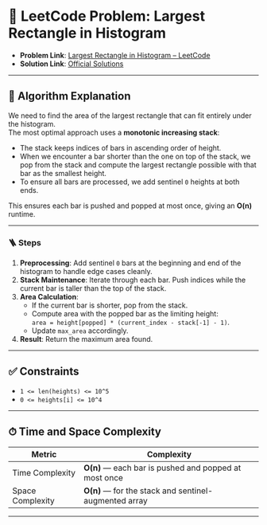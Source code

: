 # 🧩 LeetCode Problem: Largest Rectangle in Histogram

- **Problem Link**: [Largest Rectangle in Histogram – LeetCode](https://leetcode.com/problems/largest-rectangle-in-histogram/)
- **Solution Link**: [Official Solutions](https://leetcode.com/problems/largest-rectangle-in-histogram/solutions/)

---

## 🧠 Algorithm Explanation

We need to find the area of the largest rectangle that can fit entirely under the histogram.  
The most optimal approach uses a **monotonic increasing stack**:

- The stack keeps indices of bars in ascending order of height.  
- When we encounter a bar shorter than the one on top of the stack, we pop from the stack and compute the largest rectangle possible with that bar as the smallest height.  
- To ensure all bars are processed, we add sentinel `0` heights at both ends.

This ensures each bar is pushed and popped at most once, giving an **O(n)** runtime.

---

### 🪜 Steps

1. **Preprocessing**: Add sentinel `0` bars at the beginning and end of the histogram to handle edge cases cleanly.
2. **Stack Maintenance**: Iterate through each bar. Push indices while the current bar is taller than the top of the stack.
3. **Area Calculation**:  
   - If the current bar is shorter, pop from the stack.  
   - Compute area with the popped bar as the limiting height:  
     `area = height[popped] * (current_index - stack[-1] - 1)`.  
   - Update `max_area` accordingly.
4. **Result**: Return the maximum area found.

---

## ✅ Constraints

- `1 <= len(heights) <= 10^5`
- `0 <= heights[i] <= 10^4`

---

## ⏱ Time and Space Complexity

| Metric            | Complexity |
|-------------------|------------|
| Time Complexity   | **O(n)** — each bar is pushed and popped at most once |
| Space Complexity  | **O(n)** — for the stack and sentinel-augmented array |

---
